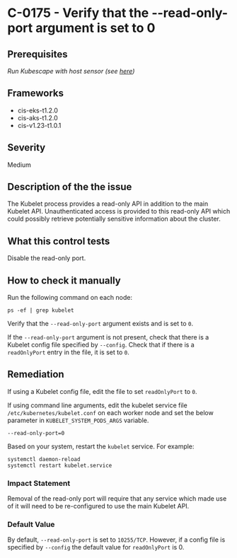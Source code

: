 # C-0175 - Verify that the --read-only-port argument is set to 0

## Prerequisites
 *Run Kubescape with host sensor (see [here](https://hub.armo.cloud/docs/host-sensor))*
 
## Frameworks
* cis-eks-t1.2.0
* cis-aks-t1.2.0
* cis-v1.23-t1.0.1
 
## Severity
Medium

## Description of the the issue
The Kubelet process provides a read-only API in addition to the main Kubelet API. Unauthenticated access is provided to this read-only API which could possibly retrieve potentially sensitive information about the cluster.
 
## What this control tests 
Disable the read-only port.
 
## How to check it manually 
Run the following command on each node:

 
```
ps -ef | grep kubelet

```
 Verify that the `--read-only-port` argument exists and is set to `0`.

 If the `--read-only-port` argument is not present, check that there is a Kubelet config file specified by `--config`. Check that if there is a `readOnlyPort` entry in the file, it is set to `0`.
 
## Remediation
If using a Kubelet config file, edit the file to set `readOnlyPort` to `0`.

 If using command line arguments, edit the kubelet service file `/etc/kubernetes/kubelet.conf` on each worker node and set the below parameter in `KUBELET_SYSTEM_PODS_ARGS` variable.

 
```
--read-only-port=0

```
 Based on your system, restart the `kubelet` service. For example:

 
```
systemctl daemon-reload
systemctl restart kubelet.service

```
 
### Impact Statement
Removal of the read-only port will require that any service which made use of it will need to be re-configured to use the main Kubelet API.
 
### Default Value
By default, `--read-only-port` is set to `10255/TCP`. However, if a config file is specified by `--config` the default value for `readOnlyPort` is 0.
 
